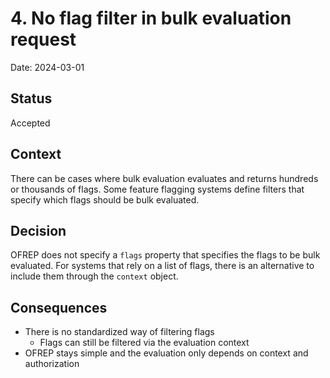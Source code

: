 # 4. No flag filter in bulk evaluation request

Date: 2024-03-01

## Status

Accepted

## Context

There can be cases where bulk evaluation evaluates and returns hundreds or thousands of flags.
Some feature flagging systems define filters that specify which flags should be bulk evaluated.

## Decision

OFREP does not specify a `flags` property that specifies the flags to be bulk evaluated.
For systems that rely on a list of flags, there is an alternative to include them through the `context` object.

## Consequences

- There is no standardized way of filtering flags
    - Flags can still be filtered via the evaluation context
- OFREP stays simple and the evaluation only depends on context and authorization 
